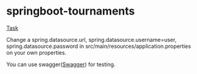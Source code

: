 # springboot-tournaments

[Task](https://www.notion.so/Java-Backend-Engineer-Test-Task-80aac6bf218042ce81ccdb347bc10004)

Change a spring.datasource.url, spring.datasource.username=user, spring.datasource.password 
in src/main/resources/application.properties on your own properties.

You can use swagger([Swagger](http://localhost:8080/swagger-ui.html#)) for testing.
